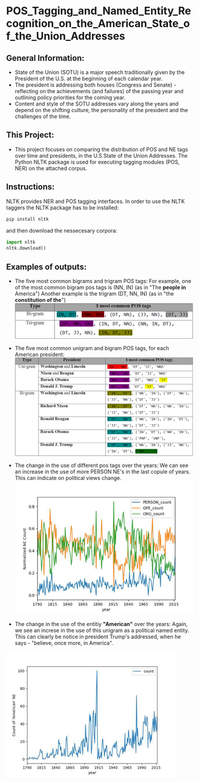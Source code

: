 # POS_Tagging_and_Named_Entity_Recognition_on_the_American_State_of_the_Union_Addresses

General Information:
---------
* State of the Union (SOTU) is a major speech traditionally given by the President of the U.S. at the beginning of each calendar year.
* The president is addressing both houses (Congress and Senate) - reflecting on the achievements (and failures) of the passing year and outlining policy priorities for the coming year. 
* Content and style of the SOTU addresses vary along the years and depend on the shifting culture, the personality of the president and the challenges of the time. 

This Project:
---------
* This project focuses on comparing the distribution of POS and NE tags over time and presidents, in the U.S State of the Union Addresses.
The Python NLTK package is used for executing tagging modules (POS, NER) on the attached corpus.

Instructions:
---------
NLTK provides NER and POS tagging interfaces. In order to use the NLTK taggers the NLTK package has to be installed:
```python
pip install nltk 
```
and then download the nessecesary corpora:
```python
import nltk
nltk.download()
```

Examples of outputs:
---------
 - The five most common bigrams and trigram POS tags:
 For example, one of the most common bigram pos tags is (NN, IN) (as in "The **people in** America")
 Another example is the trigram (DT, NN, IN) (as in "the **constitution of the**")
![picture](Img/most_common_bi_tri_pos_tags.png)

- The five most common unigram and bigram POS tags, for each American president:
![picture](Img/most_common_pos_Tags_by_president.png)

- The change in the use of different pos tags over the years:
We can see an increase in the use of more PERSON NE's in the last copule of years. This can indicate on political views change.
![picture](Img/NE_freq_over_years.png)

 - The change in the use of the entitiy **"American"** over the years:
 Again, we see an increse in the use of this unigram as a political named entity. 
 This can clearly be notice in president Trump's addressed, when he says - "believe, once more, in America".
 
![picture](Img/GPE_American_freq_over_years.png)


